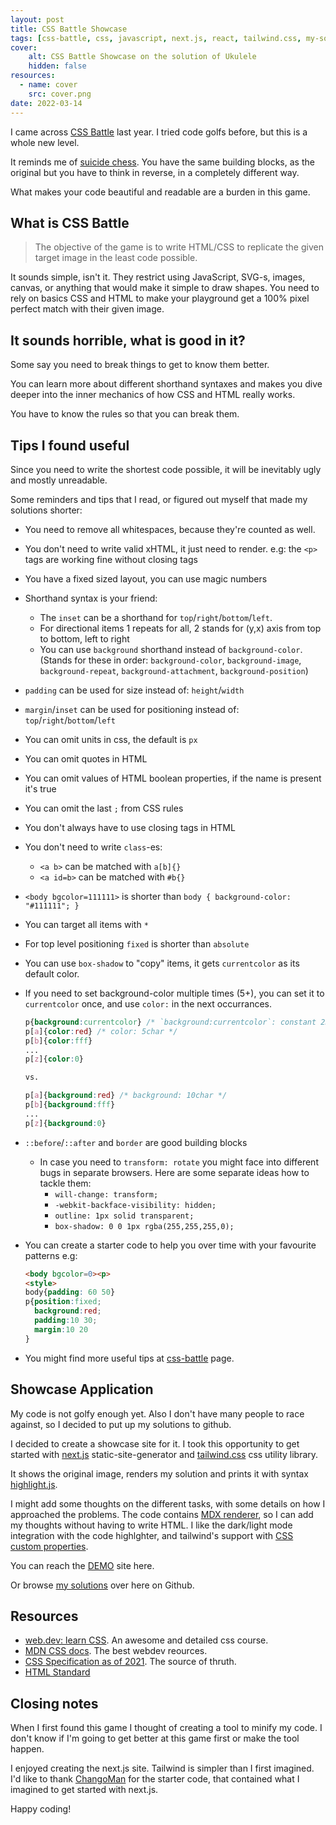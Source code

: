 ```yaml
---
layout: post
title: CSS Battle Showcase
tags: [css-battle, css, javascript, next.js, react, tailwind.css, my-solution]
cover:
    alt: CSS Battle Showcase on the solution of Ukulele
    hidden: false
resources:
  - name: cover
    src: cover.png
date: 2022-03-14
---
```


I came across [CSS Battle](https://cssbattle.dev) last year. I tried code golfs before, but this is a whole new level.

<!--more-->

It reminds me of [suicide chess](https://en.wikipedia.org/wiki/Losing_chess).
You have the same building blocks, as the original but you have to think in reverse,
in a completely different way.

What makes your code beautiful and readable are a burden in this game.

## What is CSS Battle

>The objective of the game is to write HTML/CSS to replicate the given target image in the least code possible.

It sounds simple, isn't it. They restrict using JavaScript, SVG-s, images, canvas,
or anything that would make it simple to draw shapes.
You need to rely on basics CSS and HTML to make your playground get a 100% pixel perfect match with their given image.

## It sounds horrible, what is good in it?

Some say you need to break things to get to know them better.

You can learn more about different shorthand syntaxes and makes you
dive deeper into the inner mechanics of how CSS and HTML really works.

You have to know the rules so that you can break them.

## Tips I found useful

Since you need to write the shortest code possible, it will be inevitably ugly and mostly unreadable.

Some reminders and tips that I read, or figured out myself that made my solutions shorter:

- You need to remove all whitespaces, because they're counted as well.
- You don't need to write valid xHTML, it just need to render. e.g: the `<p>` tags are working fine without closing tags
- You have a fixed sized layout, you can use magic numbers
- Shorthand syntax is your friend:
  - The `inset` can be a shorthand for `top`/`right`/`bottom`/`left`.
  - For directional items 1 repeats for all, 2 stands for (y,x) axis from top to bottom, left to right
  - You can use `background` shorthand instead of `background-color`. (Stands for these in order: `background-color`, `background-image`, `background-repeat`, `background-attachment`, `background-position`)
- `padding` can be used for size instead of: `height`/`width`
- `margin`/`inset` can be used for positioning instead of: `top`/`right`/`bottom`/`left`
- You can omit units in css, the default is `px`
- You can omit quotes in HTML
- You can omit values of HTML boolean properties, if the name is present it's true
- You can omit the last `;` from CSS rules
- You don't always have to use closing tags in HTML
- You don't need to write `class`-es:
  - `<a b>` can be matched with `a[b]{}`
  - `<a id=b>` can be matched with `#b{}`
- `<body bgcolor=111111>` is shorter than `body { background-color: "#111111"; }`
- You can target all items with `*`
- For top level positioning `fixed` is shorter than `absolute`
- You can use `box-shadow` to "copy" items, it gets `currentcolor` as its default color.
- If you need to set background-color multiple times (5+), you can set it to `currentcolor` once, and use `color:` in the next occurrances.
  
  ```css
  p{background:currentcolor} /* `background:currentcolor`: constant 23char */
  p[a]{color:red} /* color: 5char */
  p[b]{color:fff}
  ...
  p[z]{color:0}

  vs.

  p[a]{background:red} /* background: 10char */
  p[b]{background:fff}
  ...
  p[z]{background:0}
  ```

- `::before`/`::after` and `border` are good building blocks
  - In case you need to `transform: rotate` you might face into different bugs in separate browsers.
  Here are some separate ideas how to tackle them:
    - `will-change: transform;`
    - `-webkit-backface-visibility: hidden;`
    - `outline: 1px solid transparent;`
    - `box-shadow: 0 0 1px rgba(255,255,255,0);`
- You can create a starter code to help you over time with your favourite patterns e.g:

  ```html
  <body bgcolor=0><p>
  <style>
  body{padding: 60 50}
  p{position:fixed;
    background:red;
    padding:10 30;
    margin:10 20
  }
  ```

- You might find more useful tips at [css-battle](https://cssbattle.dev/tips) page.

## Showcase Application

My code is not golfy enough yet. Also I don't have many people to race against, so I decided to put up my solutions to github.

I decided to create a showcase site for it. I took this opportunity to get started with [next.js](https://nextjs.org/) static-site-generator and [tailwind.css](https://tailwindcss.com/) css utility library.

It shows the original image, renders my solution and prints it with syntax [highlight.js](https://highlightjs.org/).

I might add some thoughts on the different tasks, with some details on how I approached the problems.
The code contains [MDX renderer](https://nextjs.org/docs/advanced-features/using-mdx),
so I can add my thoughts without having to write HTML.
I like the dark/light mode integration with the code highlghter, and tailwind's support with
[CSS custom properties](https://developer.mozilla.org/en-US/docs/Web/CSS/Using_CSS_custom_properties).

You can reach the [DEMO](https://budavariam.github.io/css-battle-showcase/) site here.

Or browse [my solutions](https://github.com/budavariam/css-battle-showcase/tree/main/public/solutions) over here on Github.

## Resources

- [web.dev: learn CSS](https://web.dev/learn/css/). An awesome and detailed css course.
- [MDN CSS docs](https://developer.mozilla.org/en-US/docs/Web/CSS). The best webdev reources.
- [CSS Specification as of 2021](https://www.w3.org/TR/css-2021/). The source of thruth.
- [HTML Standard](https://html.spec.whatwg.org) 

## Closing notes

When I first found this game I thought of creating a tool to minify my code.
I don't know if I'm going to get better at this game first or make the tool happen.

I enjoyed creating the next.js site. Tailwind is simpler than I first imagined.
I'd like to thank [ChangoMan](https://github.com/ChangoMan/nextjs-typescript-mdx-blog)
for the starter code, that contained what I imagined to get started with next.js.

Happy coding!
